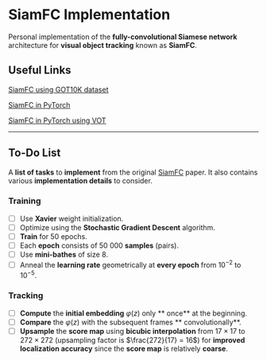 # **SiamFC** Implementation

Personal implementation of the **fully-convolutional Siamese network**
architecture for **visual object tracking** known as **SiamFC**.

## Useful Links

[SiamFC using GOT10K dataset](https://github.com/got-10k/siamfc)

[SiamFC in PyTorch](https://github.com/huanglianghua/siamfc-pytorch/tree/master/siamfc)

[SiamFC in PyTorch using VOT](https://github.com/GengZ/siameseFC-pytorch-vot)

***

## To-Do List

A **list of tasks** to **implement** from the
original [SiamFC](https://arxiv.org/pdf/1606.09549.pdf) paper. It also contains
various **implementation details** to consider.

### Training

- [ ] Use **Xavier** weight initialization.
- [ ] Optimize using the **Stochastic Gradient Descent** algorithm.
- [ ] **Train** for $50$ epochs.
- [ ] Each **epoch** consists of $50\ 000$ **samples** (pairs).
- [ ] Use **mini-bathes** of size $8$.
- [ ] Anneal the **learning rate** geometrically at **every epoch** from
  $10^{-2}$ to $10^{-5}$.

### Tracking

- [ ] **Compute** the **initial embedding** $\varphi \left( z \right)$ only **
  once** at the beginning.
- [ ] **Compare** the $\varphi \left( z \right)$ with the subsequent frames **
  convolutionally**.
- [ ] **Upsample** the **score map** using **bicubic interpolation** from $17
  \times 17$ to $272 \times 272$ (upsampling factor is $\frac{272}{17} = 16$)
  for **improved localization accuracy** since the **score map** is
  relatively **coarse**.